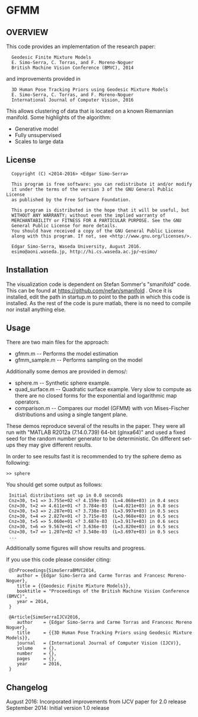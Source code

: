 GFMM
====


OVERVIEW
--------

This code provides an implementation of the research paper:

```
  Geodesic Finite Mixture Models
  E. Simo-Serra, C. Torras, and F. Moreno-Noguer
  British Machine Vision Conference (BMVC), 2014
```

and improvements provided in

```
  3D Human Pose Tracking Priors using Geodesic Mixture Models
  E. Simo-Serra, C. Torras, and F. Moreno-Noguer
  International Journal of Computer Vision, 2016
```

This allows clustering of data that is located on a known Riemannian manifold. Some highlights of the algorithm:

* Generative model
* Fully unsupervised
* Scales to large data


License
-------

```
  Copyright (C) <2014-2016> <Edgar Simo-Serra>

  This program is free software: you can redistribute it and/or modify
  it under the terms of the version 3 of the GNU General Public License
  as published by the Free Software Foundation.

  This program is distributed in the hope that it will be useful, but
  WITHOUT ANY WARRANTY; without even the implied warranty of
  MERCHANTABILITY or FITNESS FOR A PARTICULAR PURPOSE. See the GNU
  General Public License for more details.      
  You should have received a copy of the GNU General Public License
  along with this program. If not, see <http://www.gnu.org/licenses/>.

  Edgar Simo-Serra, Waseda University, August 2016.
  esimo@aoni.waseda.jp, http://hi.cs.waseda.ac.jp/~esimo/
```


Installation
------------

The visualization code is dependent on Stefan Sommer's "smanifold" code. This can be found at https://github.com/nefan/smanifold . Once it is installed, edit the path in startup.m to point to the path in which this code is installed. As the rest of the code is pure matlab, there is no need to compile nor install anything else.


Usage
-----

There are two main files for the approach:

* gfmm.m -- Performs the model estimation
* gfmm_sample.m -- Performs sampling on the model

Additionally some demos are provided in demos/:

* sphere.m -- Synthetic sphere example.
* quad_surface.m -- Quadratic surface example. Very slow to compute as there are no closed forms for the exponential and logarithmic map operators.
* comparison.m -- Compares our model (GFMM) with von Mises-Fischer distributions and using a single tangent plane.

These demos reproduce several of the results in the paper. They were all run with "MATLAB R2012a (7.14.0.739) 64-bit (glnxa64)" and used a fixed seed for the random number generator to be deterministic. On different set-ups they may give different results.

In order to see results fast it is recommended to try the sphere demo as following:

```
>> sphere
```

You should get some output as follows:

```
 Initial distributions set up in 0.0 seconds
 Cnz=30, t=1 => 3.755e+02 <? 4.159e-03  (L=4.068e+03) in 0.4 secs
 Cnz=30, t=2 => 4.611e+01 <? 3.784e-03  (L=4.021e+03) in 0.8 secs
 Cnz=30, t=3 => 2.287e+01 <? 3.738e-03  (L=3.997e+03) in 0.5 secs
 Cnz=30, t=4 => 2.827e+01 <? 3.715e-03  (L=3.968e+03) in 0.5 secs
 Cnz=30, t=5 => 5.060e+01 <? 3.687e-03  (L=3.917e+03) in 0.6 secs
 Cnz=30, t=6 => 9.567e+01 <? 3.636e-03  (L=3.820e+03) in 0.5 secs
 Cnz=30, t=7 => 1.207e+02 <? 3.540e-03  (L=3.697e+03) in 0.5 secs
 ...
```

Additionally some figures will show results and progress.

If you use this code please consider citing:

```
 @InProceedings{SimoSerraBMVC2014,
    author = {Edgar Simo-Serra and Carme Torras and Francesc Moreno-Noguer},
    title = {{Geodesic Finite Mixture Models}},
    booktitle = "Proceedings of the British Machine Vision Conference (BMVC)",
    year = 2014,
 }
```

```
 @Article{SimoSerraIJCV2016,
    author    = {Edgar Simo-Serra and Carme Torras and Francesc Moreno Noguer},
    title     = {{3D Human Pose Tracking Priors using Geodesic Mixture Models}},
    journal   = {International Journal of Computer Vision (IJCV)},
    volume    = {},
    number    = {},
    pages     = {},
    year      = 2016,
 }
```


Changelog
---------

August 2016: Incorporated improvements from IJCV paper for 2.0 release
September 2014: Initial version 1.0 release


